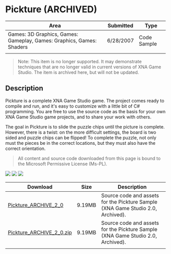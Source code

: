 # Pickture (ARCHIVED)

|Area|Submitted|Type|
|-|-|-|
Games: 3D Graphics, Games: Gameplay, Games: Graphics, Games: Shaders|6/28/2007|Code Sample
||||

> Note: This item is no longer supported. It may demonstrate techniques that are no longer valid in current versions of XNA Game Studio. The item is archived here, but will not be updated.

## Description

Pickture is a complete XNA Game Studio game. The project comes ready to compile and run, and it's easy to customize with a little bit of C# programming. You are free to use the source code as the basis for your own XNA Game Studio game projects, and to share your work with others.

The goal in Pickture is to slide the puzzle chips until the picture is complete. However, there is a twist: on the more difficult settings, the board is two sided and puzzle chips can be flipped! To complete the puzzle, not only must the pieces be in the correct locations, but they must also have the correct orientation.

> All content and source code downloaded from this page is bound to the Microsoft Permissive License (Ms-PL).

![](https://github.com/simondarksidej/XNAGameStudio/blob/master/Images/XNA_Pickture_01_small.jpg?raw=true)
![](https://github.com/simondarksidej/XNAGameStudio/blob/master/Images/XNA_Pickture_02_small.jpg?raw=true)
![](https://github.com/simondarksidej/XNAGameStudio/blob/master/Images/XNA_Pickture_03_small.jpg?raw=true)

Download | Size | Description
---|---|---|
[Pickture_ARCHIVE_2_0](https://github.com/simondarksidej/XNAGameStudio/tree/master/Samples/Pickture_ARCHIVE_2_0) | 9.19MB | Source code and assets for the Pickture Sample (XNA Game Studio 2.0, Archived).
[Pickture_ARCHIVE_2_0.zip](https://github.com/simondarksidej/XNAGameStudio/tree/master/Samples/Pickture_ARCHIVE_2_0.zip) | 9.19MB | Source code and assets for the Pickture Sample (XNA Game Studio 2.0, Archived).
||||
